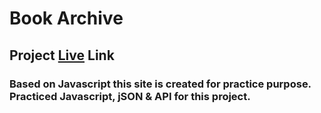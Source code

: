 # Book Archive
## Project [Live](https://book-collections.netlify.app/) Link

### Based on Javascript this site is created for practice purpose. Practiced Javascript, jSON & API for this project. 
